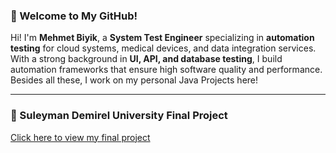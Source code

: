 ### 🚀 Welcome to My GitHub!

Hi! I'm **Mehmet Biyik**, a **System Test Engineer** specializing in **automation testing** for cloud systems, medical devices, and data integration services. With a strong background in **UI, API, and database testing**, I build automation frameworks that ensure high software quality and performance. Besides all these, I work on my personal Java Projects here! 

---

### 📄 Suleyman Demirel University Final Project 

[Click here to view my final project](Mehmet_Biyik_Final_Project.pdf)
